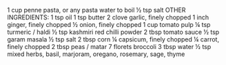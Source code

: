 1 cup penne pasta, or any pasta
water to boil
½ tsp salt
OTHER INGREDIENTS:
1 tsp oil
1 tsp butter
2 clove garlic, finely chopped
1 inch ginger, finely chopped
½ onion, finely chopped
1 cup tomato pulp
¼ tsp turmeric / haldi
½ tsp kashmiri red chilli powder
2 tbsp tomato sauce
½ tsp garam masala
½ tsp salt
2 tbsp corn
¼ capsicum, finely chopped
¼ carrot, finely chopped
2 tbsp peas / matar
7 florets broccoli
3 tbsp water
½ tsp mixed herbs, basil, marjoram, oregano, rosemary, sage, thyme